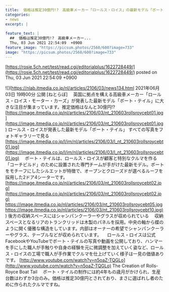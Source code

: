 ```yaml
---
title:  価格は推定30億円!?　高級車メーカー「ロールス・ロイス」の最新モデル「ボート・テイル」がやばすぎる  
categories:
- news
excerpt: |
  
feature_text: |
  ##  価格は推定30億円!?　高級車メーカー...
  Thu, 03 Jun 2021 22:54:09  +0900
feature_image: "https://picsum.photos/2560/600?image=733"
image: "https://picsum.photos/2560/600?image=733"
---
```


[https://rosie.5ch.net/test/read.cgi/editorialplus/1622728449/](https://rosie.5ch.net/test/read.cgi/editorialplus/1622728449/)
posted on Thu, 03 Jun 2021 22:54:09  +0900

<!--more-->

![](https://nlab.itmedia.co.jp/nl/articles/2106/03/news134.html 2021年06月03日 19時00分 公開 [ねとらぼ] 　英国に拠点を構える高級車メーカー「ロールス・ロイス・モーター・カーズ」が発表した最新モデル「ボート・テイル」に大きな注目が集まっています。推定価格はなんと30億円!? [https://image.itmedia.co.jp/nl/articles/2106/03/nt_210603rollsroycebt01.jpg](https://image.itmedia.co.jp/nl/articles/2106/03/nt_210603rollsroycebt01.jpg) ロールス・ロイスが発表した最新モデル「ボート・テイル」 すべての写真をフォトギャラリーで見る [https://image.itmedia.co.jp/l/im/nl/articles/2106/03/l_nt_210603rollsroycebt01.jpg](https://image.itmedia.co.jp/l/im/nl/articles/2106/03/l_nt_210603rollsroycebt01.jpg) 　ボート・テイルは、ロールス・ロイスが顧客と特別なクルマを作る「コーチビルド」のために設置された専門チームが手がけた最新モデル。ボートをモチーフにしたシルエットが特徴で、オープンとクローズドが選べるルーフを採用した2ドア4シーターです。 [https://image.itmedia.co.jp/nl/articles/2106/03/nt_210603rollsroycebt02.jpg](https://image.itmedia.co.jp/nl/articles/2106/03/nt_210603rollsroycebt02.jpg) https://image.itmedia.co.jp/nl/articles/2106/03/nt_210603rollsroycebt05.jpg [https://image.itmedia.co.jp/nl/articles/2106/03/nt_210603rollsroycebt10.jpg)](https://image.itmedia.co.jp/nl/articles/2106/03/nt_210603rollsroycebt10.jpg)) 後方の収納スペースにはシャンパンクーラーやグラスが収められている 　収納スペースとなるリアのトランクリッドは木製のパネルを採用。中央の軸から蝶のように開く優雅な構造をしています。内部はオーナーの希望でシャンパンクーラーやグラス、テーブルなどが収められています。 　ロールス・ロイスは公式FacebookやYouTubeでボート・テイルの写真や動画を公開しており、ハンマーを手にした職人が手触りや自身の経験を元に微調整を加えていく姿など、ロールス・ロイスの工場で職人が手作業でクルマを仕上げていく様子は一見の価値ありです。 [http://www.youtube.com/watch?v=n5oaZ-TQGLo](http://www.youtube.com/watch?v=n5oaZ-TQGLo) The Creation of Rolls-Royce Boat Tail 　ボート・テイルの制作には約4年もの歳月がかけられ、生産台数はわずか3台のみ。価格は推定30億円とされており、まさに選ばれし者のために作られたクルマですね。
